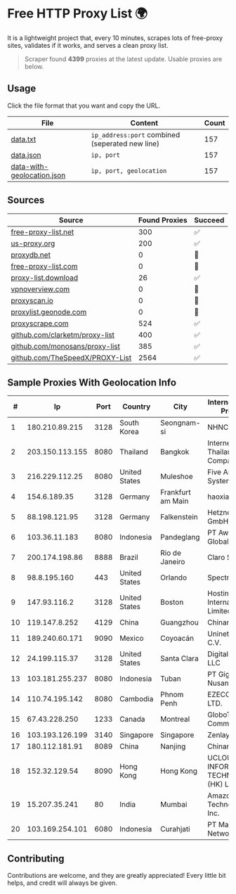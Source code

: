 
# Free HTTP Proxy List 🌍

It is a lightweight project that, every 10 minutes, scrapes lots of free-proxy sites, validates if it works, and serves a clean proxy list.


> Scraper found **4399** proxies at the latest update. Usable proxies are below.

## Usage

Click the file format that you want and copy the URL.


|File|Content|Count|
|----|-------|-----|
|[data.txt](https://raw.githubusercontent.com/themiralay/Proxy-List-World/master/data.txt)|`ip_address:port` combined (seperated new line)|157|
|[data.json](https://raw.githubusercontent.com/themiralay/Proxy-List-World/master/data.json)|`ip, port`|157|
|[data-with-geolocation.json](https://raw.githubusercontent.com/themiralay/Proxy-List-World/master/data-with-geolocation.json)|`ip, port, geolocation`|157|

## Sources

|Source|Found Proxies|Succeed|
|------|-------------|-------|
|[free-proxy-list.net](https://free-proxy-list.net)|300|✅|
|[us-proxy.org](https://www.us-proxy.org)|200|✅|
|[proxydb.net](http://proxydb.net)|0|🚫|
|[free-proxy-list.com](https://free-proxy-list.com/?page=&port=&type%5B%5D=http&type%5B%5D=https&up_time=0&search=Search)|0|🚫|
|[proxy-list.download](https://www.proxy-list.download/HTTP)|26|✅|
|[vpnoverview.com](https://vpnoverview.com/privacy/anonymous-browsing/free-proxy-servers)|0|🚫|
|[proxyscan.io](https://www.proxyscan.io)|0|🚫|
|[proxylist.geonode.com](https://proxylist.geonode.com/api/proxy-list?limit=300&page=1&sort_by=lastChecked&sort_type=desc&protocols=http,https)|0|🚫|
|[proxyscrape.com](https://api.proxyscrape.com/v2/?request=displayproxies&protocol=http&timeout=10000&country=all&ssl=all&anonymity=all)|524|✅|
|[github.com/clarketm/proxy-list](https://raw.githubusercontent.com/clarketm/proxy-list/master/proxy-list-raw.txt)|400|✅|
|[github.com/monosans/proxy-list](https://raw.githubusercontent.com/monosans/proxy-list/main/proxies/http.txt)|385|✅|
|[github.com/TheSpeedX/PROXY-List](https://raw.githubusercontent.com/TheSpeedX/PROXY-List/master/http.txt)|2564|✅|


## Sample Proxies With Geolocation Info

|#|Ip|Port|Country|City|Internet Service Provider|
|-|--|----|-------|----|-------------------------|
|1|180.210.89.215|3128|South Korea|Seongnam-si|NHNCLOUD|
|2|203.150.113.155|8080|Thailand|Bangkok|Internet Thailand Company Ltd.|
|3|216.229.112.25|8080|United States|Muleshoe|Five Area Systems, LLC|
|4|154.6.189.35|3128|Germany|Frankfurt am Main|haoxiangyun|
|5|88.198.121.95|3128|Germany|Falkenstein|Hetzner Online GmbH|
|6|103.36.11.183|8080|Indonesia|Pandeglang|PT Awinet Global Mandiri|
|7|200.174.198.86|8888|Brazil|Rio de Janeiro|Claro S.A|
|8|98.8.195.160|443|United States|Orlando|Spectrum|
|9|147.93.116.2|3128|United States|Boston|Hostinger International Limited|
|10|119.147.8.252|4129|China|Guangzhou|Chinanet|
|11|189.240.60.171|9090|Mexico|Coyoacán|Uninet S.A. de C.V.|
|12|24.199.115.37|3128|United States|Santa Clara|DigitalOcean, LLC|
|13|103.181.255.237|8080|Indonesia|Tuban|PT Giga Digital Nusantara|
|14|110.74.195.142|8080|Cambodia|Phnom Penh|EZECOM CO., LTD.|
|15|67.43.228.250|1233|Canada|Montreal|GloboTech Communications|
|16|103.193.126.199|3140|Singapore|Singapore|Zenlayer Inc|
|17|180.112.181.91|8089|China|Nanjing|Chinanet|
|18|152.32.129.54|8090|Hong Kong|Hong Kong|UCLOUD INFORMATION TECHNOLOGY (HK) LIMITED|
|19|15.207.35.241|80|India|Mumbai|Amazon Technologies Inc.|
|20|103.169.254.101|6080|Indonesia|Curahjati|PT Master Star Network|



## Contributing

Contributions are welcome, and they are greatly appreciated! Every
little bit helps, and credit will always be given.

